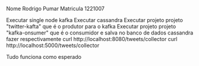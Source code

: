 Nome Rodrigo Pumar
Matricula 1221007

Executar single node kafka
Executar cassandra
Executar projeto projeto "twitter-kafta" que é o produtor para o kafka
Executar projeto projeto "kafka-onsumer" que é o consumidor e salva no banco de dados cassandra
fazer respectivamente
curl http://localhost:8080/tweets/collector
curl http://localhost:5000/tweets/collector

Tudo funciona como esperado



